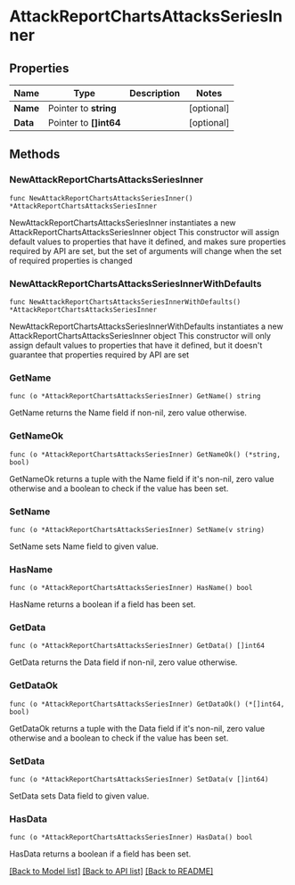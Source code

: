 # AttackReportChartsAttacksSeriesInner

## Properties

Name | Type | Description | Notes
------------ | ------------- | ------------- | -------------
**Name** | Pointer to **string** |  | [optional] 
**Data** | Pointer to **[]int64** |  | [optional] 

## Methods

### NewAttackReportChartsAttacksSeriesInner

`func NewAttackReportChartsAttacksSeriesInner() *AttackReportChartsAttacksSeriesInner`

NewAttackReportChartsAttacksSeriesInner instantiates a new AttackReportChartsAttacksSeriesInner object
This constructor will assign default values to properties that have it defined,
and makes sure properties required by API are set, but the set of arguments
will change when the set of required properties is changed

### NewAttackReportChartsAttacksSeriesInnerWithDefaults

`func NewAttackReportChartsAttacksSeriesInnerWithDefaults() *AttackReportChartsAttacksSeriesInner`

NewAttackReportChartsAttacksSeriesInnerWithDefaults instantiates a new AttackReportChartsAttacksSeriesInner object
This constructor will only assign default values to properties that have it defined,
but it doesn't guarantee that properties required by API are set

### GetName

`func (o *AttackReportChartsAttacksSeriesInner) GetName() string`

GetName returns the Name field if non-nil, zero value otherwise.

### GetNameOk

`func (o *AttackReportChartsAttacksSeriesInner) GetNameOk() (*string, bool)`

GetNameOk returns a tuple with the Name field if it's non-nil, zero value otherwise
and a boolean to check if the value has been set.

### SetName

`func (o *AttackReportChartsAttacksSeriesInner) SetName(v string)`

SetName sets Name field to given value.

### HasName

`func (o *AttackReportChartsAttacksSeriesInner) HasName() bool`

HasName returns a boolean if a field has been set.

### GetData

`func (o *AttackReportChartsAttacksSeriesInner) GetData() []int64`

GetData returns the Data field if non-nil, zero value otherwise.

### GetDataOk

`func (o *AttackReportChartsAttacksSeriesInner) GetDataOk() (*[]int64, bool)`

GetDataOk returns a tuple with the Data field if it's non-nil, zero value otherwise
and a boolean to check if the value has been set.

### SetData

`func (o *AttackReportChartsAttacksSeriesInner) SetData(v []int64)`

SetData sets Data field to given value.

### HasData

`func (o *AttackReportChartsAttacksSeriesInner) HasData() bool`

HasData returns a boolean if a field has been set.


[[Back to Model list]](HOW-TO.md#documentation-for-models) [[Back to API list]](HOW-TO.md#documentation-for-api-endpoints) [[Back to README]](HOW-TO.md)


